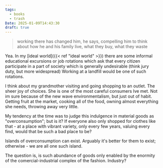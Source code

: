```yaml
---
tags:
  - books
  - trash
Date: 2025-01-09T14:43:30
draft: true
---
```



> working there has changed him, he says, compelling him to think about how he and his family live, what they buy, what they waste

Yea. In my [ideal world]({{< ref "ideal world" >}}) there are some informal educational excursions or job rotations which ask that every citizen participate in a part of society which is generally undesirable (think jury duty, but more widespread)
Working at a landfill would be one of such rotations. 

I think about my grandmother visiting and going shopping to an outlet. The sheer joy of choices. She is one of the most careful consumers Ive met. Not im sure because of the new wave environmentalism, but just out of habit. Getting fruit at the market, cooking all of the food, owning almost everything she needs, throwing away very little. 

My tendency at the time was to judge this indulgence in material goods as "overconsumption"; but is it? If everyone also only shopped for clothes like that - at a place with vibrant variety, only every few years, valuing every find, would that be such a bad place to be? 

Islands of overconsumption can exist. Arguably it's better for them to exist; otherwise - we are all one such island.

The question is, is such abundance of goods only enabled by the enormity of the comercial-industrial complex of the fashion. Industry? 